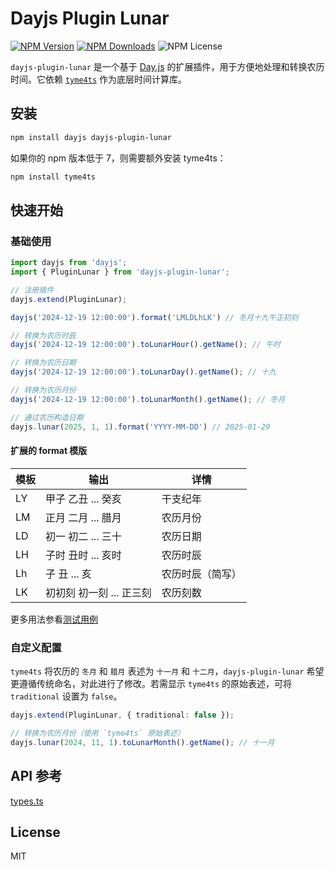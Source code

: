 # Dayjs Plugin Lunar

[![NPM Version](https://img.shields.io/npm/v/dayjs-plugin-lunar)](https://npmjs.com/package/dayjs-plugin-lunar)
[![NPM Downloads](https://img.shields.io/npm/dm/dayjs-plugin-lunar)](https://npmcharts.com/compare/dayjs-plugin-lunar?minimal=true)
![NPM License](https://img.shields.io/npm/l/dayjs-plugin-lunar)

`dayjs-plugin-lunar` 是一个基于 [Day.js](https://github.com/iamkun/dayjs) 的扩展插件，用于方便地处理和转换农历时间。它依赖 [`tyme4ts`](https://github.com/6tail/tyme4ts) 作为底层时间计算库。


## 安装

```bash
npm install dayjs dayjs-plugin-lunar
```

如果你的 npm 版本低于 7，则需要额外安装 tyme4ts：

```bash
npm install tyme4ts
```

## 快速开始


### 基础使用

```ts
import dayjs from 'dayjs';
import { PluginLunar } from 'dayjs-plugin-lunar';

// 注册插件
dayjs.extend(PluginLunar);

dayjs('2024-12-19 12:00:00').format('LMLDLhLK') // 冬月十九午正初刻

// 转换为农历时辰
dayjs('2024-12-19 12:00:00').toLunarHour().getName(); // 午时

// 转换为农历日期
dayjs('2024-12-19 12:00:00').toLunarDay().getName(); // 十九

// 转换为农历月份
dayjs('2024-12-19 12:00:00').toLunarMonth().getName(); // 冬月

// 通过农历构造日期
dayjs.lunar(2025, 1, 1).format('YYYY-MM-DD') // 2025-01-29
```

#### 扩展的 format 模版

| 模板 | 输出              | 详情       |
|----|-----------------|----------|
| LY | 甲子 乙丑 ... 癸亥    | 干支纪年     |
| LM | 正月 二月 ... 腊月    | 农历月份     |
| LD | 初一 初二 ... 三十    | 农历日期     |
| LH | 子时 丑时 ... 亥时    | 农历时辰     |
| Lh | 子 丑 ... 亥       | 农历时辰（简写） |
| LK | 初初刻 初一刻 ... 正三刻 | 农历刻数     |


更多用法参看[测试用例](./tests/index.test.ts)


### 自定义配置

`tyme4ts` 将农历的 `冬月` 和 `腊月` 表述为 `十一月` 和 `十二月`，`dayjs-plugin-lunar` 希望更遵循传统命名，对此进行了修改。若需显示 `tyme4ts` 的原始表述，可将 `traditional` 设置为 `false`。

```ts
dayjs.extend(PluginLunar, { traditional: false });

// 转换为农历月份（使用 `tyme4ts` 原始表述）
dayjs.lunar(2024, 11, 1).toLunarMonth().getName(); // 十一月
```

## API 参考

[types.ts](./src/types.ts)

## License

MIT